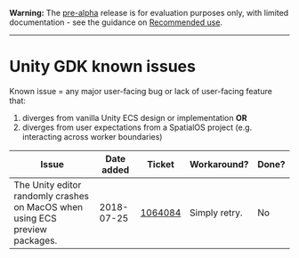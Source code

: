 **Warning:** The [pre-alpha](https://docs.improbable.io/reference/latest/shared/release-policy#maturity-stages) release is for evaluation purposes only, with limited documentation - see the guidance on [Recommended use](../README.md#recommended-use).

----

# Unity GDK known issues

Known issue = any major user-facing bug or lack of user-facing feature that:
1. diverges from vanilla Unity ECS design or implementation **OR**
1. diverges from user expectations from a SpatialOS project (e.g. interacting across worker boundaries)

| Issue | Date added | Ticket | Workaround? | Done? |
|-------|-------------------|--------|-------------|-------|
| The Unity editor randomly crashes on MacOS when using ECS preview packages. | 2018-07-25 | [1064084](https://fogbugz.unity3d.com/default.asp?1064084_q5lp4g8hn0vhp706) | Simply retry. | No|